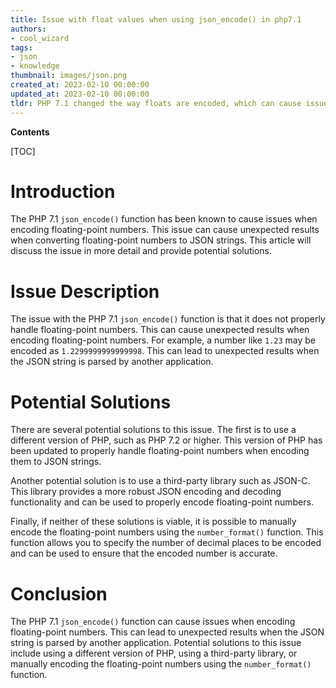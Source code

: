 ```yaml
---
title: Issue with float values when using json_encode() in php7.1
authors:
- cool_wizard
tags:
- json
- knowledge
thumbnail: images/json.png
created_at: 2023-02-10 00:00:00
updated_at: 2023-02-10 00:00:00
tldr: PHP 7.1 changed the way floats are encoded, which can cause issues with json\_encode().
---
```


**Contents**

[TOC]

# Introduction

The PHP 7.1 `json_encode()` function has been known to cause issues when encoding floating-point numbers. This issue can cause unexpected results when converting floating-point numbers to JSON strings. This article will discuss the issue in more detail and provide potential solutions.

# Issue Description

The issue with the PHP 7.1 `json_encode()` function is that it does not properly handle floating-point numbers. This can cause unexpected results when encoding floating-point numbers. For example, a number like `1.23` may be encoded as `1.2299999999999998`. This can lead to unexpected results when the JSON string is parsed by another application.

# Potential Solutions

There are several potential solutions to this issue. The first is to use a different version of PHP, such as PHP 7.2 or higher. This version of PHP has been updated to properly handle floating-point numbers when encoding them to JSON strings.

Another potential solution is to use a third-party library such as JSON-C. This library provides a more robust JSON encoding and decoding functionality and can be used to properly encode floating-point numbers.

Finally, if neither of these solutions is viable, it is possible to manually encode the floating-point numbers using the `number_format()` function. This function allows you to specify the number of decimal places to be encoded and can be used to ensure that the encoded number is accurate.

# Conclusion

The PHP 7.1 `json_encode()` function can cause issues when encoding floating-point numbers. This can lead to unexpected results when the JSON string is parsed by another application. Potential solutions to this issue include using a different version of PHP, using a third-party library, or manually encoding the floating-point numbers using the `number_format()` function.
